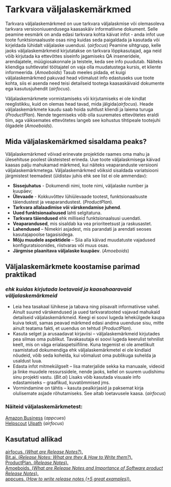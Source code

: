# Tarkvara väljalaskemärkmed

Tarkvara väljalaskemärkmed on uue tarkvara väljalaskmise või olemasoleva tarkvara versiooniuuendusega kaasaskäiv informatiivne dokument. Selle peamine eesmärk on anda edasi tarkvara kohta käivat infot - anda infot uue toote funktsionaalsuste osas ning kuidas seda paigaldada ja kasutada või kirjeldada lühidalt väljalaske uuendusi. (*airfocus*) Peamine sihtgrupp, kelle jaoks väljalaskemärkmeid kirjutatakse on tarkvara lõppkasutajad, aga neid võib kirjutada ka ettevõttes siseinfo jagamiseks QA inseneridele, arendajatele, müügiosakonnale ja teistele, keda see info puudutab. Näiteks kliendiga suhtlevatel töötajatel on vaja olla muudatustega kursis, et kliente informeerida. (*Amoeboids*) Tasub meeles pidada, et kuigi väljalaskemärkmed pakuvad head võimalust info edastuseks uue toote kohta, siis ei asenda need teisi detailseid tootega kaasaskäivaid dokumente ega kasutusjuhendit (*airfocus*).  

Väljalaskemärkmete vormistamiseks või kirjutamiseks ei ole kindlat reeglistikku, kuid on olemas head tavad, mida jälgida(*airfocus*). Heade väljalaskemärkmete kaudu saab hoida suhtlust kliendi ja laiema turuga (*ProductPlan*). Nende tegemiseks võib olla suuremates ettevõtetes eraldi tiim, aga väiksemates ettevõtetes langeb see kohustus tihtipeale tootejuhi õlgadele (*Amoeboids*).  

## Mida väljalaskemärkmed sisaldama peaks? 
Väljalaskemärkmed võivad erinevate projektide raames oma mahu ja ülesehituse poolest üksteistest erineda. Uue toote väljalaskmisega käivad kaasas palju mahukamad märkmed, kui näiteks veaparanduste versiooni väljalaskemärkmetega. Väljalaskemärkmed võiksid sisaldada variatsiooni järgmistest teemadest (üldistav juhis ehk see list ei ole ammendav):
- **Sissejuhatus** - Dokumendi nimi, toote nimi, väljalaske number ja kuupäev;
- **Ülevaade**  - Kokkuvõttev lühiülevaade tootest, funktsionaalsuste täiendustest ja veaparandustest. (*ProductPlan*).
- **Tarkvara allalaadimise või värskendamise juhend**.
- **Uued funktsionaalsused** lahti selgitatuna.
- **Tarkvara täiendused** ehk milliseid funktsionaalsusi uuendati.
- **Veaparandused**, mis sisaldab ka vea prioriteetsust ja raskusastet.
- **Lahendused** – Nimekiri asjadest, mis parandati ja arendati seoses kasutajapoolse tagasisidega.
- **Mõju muudele aspektidele** – Siia alla käivad muudatuste vajadused konfiguratsioonides, riistvaras või muus osas.
- **Järgmise plaanitava väljalaske kuupäev**. (*Amoeboids*)

## Väljalaskemärkmete koostamise parimad praktikad 
### *ehk kuidas kirjutada loetavaid ja kaasahaaravaid väljalaskemärkmeid*
- Leia hea tasakaal lühikese ja tabava  ning piisavalt informatiivse vahel. Ainult suured värskendused ja uued tarkvaratooted vajavad mahukaid detailseid väljalaskemärkmeid. Keegi ei soovi lugeda lehekülgede kaupa kuiva teksti, samas peavad märkmed edasi andma uuenduse sisu, mitte ainult teatama fakti, et uuendus on tehtud (*ProductPlan*).
- Kasuta selget ja arusaadavat kirjaviisi – väljalaskemärkmeid kirjutades pea silmas oma publikut. Tavakasutaja ei soovi lugeda keerulist tehnilist keelt, mis on väga erialaspetsiifiline. Kuna tegemist ei ole ametlikult raamistatud dokumendiga ehk väljalaskemärkmetel ei ole kindlaid nõudeid, võib seda kohelda, kui võimalust oma publikuga suhelda ja usaldust luua. 
- Edasta infot mitmekülgselt – lisa materjalide sekka ka manuaale, videoid ja linke muudele ressurssidele, nende jaoks, kellel on suurem uudishimu sinu projekti vastu. (*Bit.ai*) Lisaks võib kasutada visuaale info edastamiseks – graafikud, kuvatõmmised jms.
- Vormindamine on tähtis – kasuta pealkirjasid ja paksemat kirja olulisemate asjade rõhutamiseks. See aitab loetavusele kaasa. (*airfocus*) 

### Näiteid väljalaskemärkmetest:
[Amazon Business](https://business.amazon.com/en/discover-more/release-notes) (*appcues*)  
[Helpscout](https://www.helpscout.com/blog/march-2022-release-notes/) 
[UIpath](https://docs.uipath.com/release-notes/other/latest) (*airfocus*) 


## Kasutatud allikad
[airfocus. (_What are Release Notes?_).](https://airfocus.com/glossary/what-are-release-notes/)  
[Bit.ai. (_Release Notes: What are they & How to Write them?_).](https://blog.bit.ai/writing-release-notes/)  
[ProductPlan. (_Release Notes_).](https://www.productplan.com/glossary/release-notes/#:~:text=A%20release%20note%20refers%20to,included%20in%20a%20product%20update.)  
[Amoeboids. (_What are Release Notes and Importance of Software product Release Notes_).](https://amoeboids.com/blog/importance-of-release-notes/)  
[appcues. (_How to write release notes (+5 great examples)_).](https://www.appcues.com/blog/release-notes-examples) 